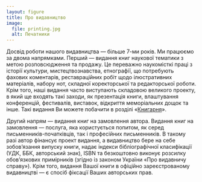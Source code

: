 ```yaml
---
layout: figure
title: Про видавництво
image:
  file: printing.jpg
  alt: Печатники
---
```


Досвід роботи нашого видавництва — більше 7-ми років. Ми працюємо за двома напрямками.
Перший — видання книг наукової тематики з метою розповсюдження та продажу. Це переважно наукомісткі праці
з історії культури, мистецтвознавства, етнографії, що потребують фахових коментарів, реставраційних робіт
щодо ілюстративних матеріалів, набору нот, складної коректорської та редакторської роботи.
Крім того, наші видання часто виступають складовою великого проекту, в який ще входять такі заходи,
як презентація книги, влаштування конференцій, фестивалів, виставок, відкриття меморіальних дощок та інше.
Такі видання Ви можете побачити в розділі «[Книгарня](/books)».

Другий напрям — видання книг на замовлення автора. Видання книг на замовлення — послуга, яка користується
попитом, як серед письменників-початківців, так і професійних письменників. В такому разі автор фінансує
проект видання, а видавництво бере на себе зобов’язання випуску книги, надає індекси бібліографічної
класифікації (УДК, ББК, авторський знак), ISBN та безкоштовно виконує розсилку обов’язкових примірників
(згідно із законом України «Про видавничу справу»). Крім того, видання Вашої книги в офіційно зареєстрованому
видавництві — є спосіб фіксації Ваших авторських прав.
